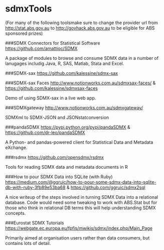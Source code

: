 # sdmxTools

(For many of the following toolsmake sure to change the provider url from http://stat.abs.gov.au to http://govhack.abs.gov.au to be eligible for ABS sponsored prizes)

###SDMX Connectors for Statistical Software
https://github.com/amattioc/SDMX

A package of modules to browse and consume SDMX data in a number of lanugages includig Java, R, SAS, Matlab, Stata and Excel.


###SDMX-sax
https://github.com/kalessine/sdmx-sax

###SDMX-sax Faces
http://www.notionworks.com.au/sdmxsax-faces/ & https://github.com/kalessine/sdmxsax-faces

Demo of using SDMX-sax in a live web app.

###SDMXgateway
http://www.notionworks.com.au/sdmxgateway/

SDMXml to SDMX-JSON and JSONstatconversion

###pandaSDMX
https://pypi.python.org/pypi/pandaSDMX & https://github.com/dr-leo/pandaSDMX

A Python- and pandas-powered client for Statistical Data and Metadata eXchange.

###rsdmx
https://github.com/opensdmx/rsdmx

Tools for reading SDMX data and metadata documents in R

###How to pour SDMX Data into SQLite (with Ruby)
https://medium.com/@ggruic/how-to-pour-some-sdmx-data-into-sqlite-db-with-ruby-3fb89e53ba68 & https://github.com/ggruic/sdmx2sql

A nice writeup of the steps involved in turning SDMX Data into a relational database. Code would need some tweaking to work with ABS.Stat but for those who think in relational DB terms this will help understanding SDMX concepts.

###Eurostat SDMX Tutorials 
https://webgate.ec.europa.eu/fpfis/mwikis/sdmx/index.php/Main_Page

Primarily aimed at organisation users rather than data consumers, but contains lots of detail.

